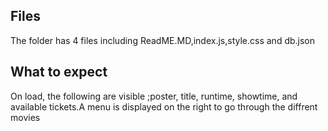 ## Files
The folder has 4 files including ReadME.MD,index.js,style.css and db.json
## What to expect
On load, the following are visible ;poster, title, runtime, showtime, and available tickets.A menu is displayed on the right to go through the diffrent movies